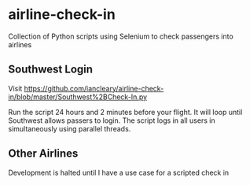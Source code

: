 # airline-check-in
Collection of Python scripts using Selenium to check passengers into airlines

## Southwest Login

Visit https://github.com/iancleary/airline-check-in/blob/master/Southwest%2BCheck-In.py

Run the script 24 hours and 2 minutes before your flight. 
It will loop until Southwest allows passers to login.
The script logs in all users in simultaneously using parallel threads.

## Other Airlines
Development is halted until I have a use case for a scripted check in
